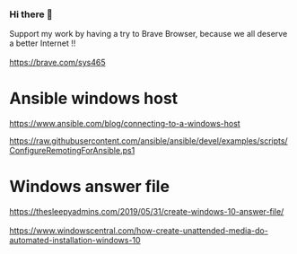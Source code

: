 ### Hi there 👋

<!--
**sysadminfactory/sysadminfactory** is a ✨ _special_ ✨ repository because its `README.md` (this file) appears on your GitHub profile.


-->

Support my work by having a try to Brave Browser, because we all deserve a better Internet !! 
<br></br>
https://brave.com/sys465

# Ansible windows host
https://www.ansible.com/blog/connecting-to-a-windows-host

https://raw.githubusercontent.com/ansible/ansible/devel/examples/scripts/ConfigureRemotingForAnsible.ps1


# Windows answer file
https://thesleepyadmins.com/2019/05/31/create-windows-10-answer-file/ <br></br>
https://www.windowscentral.com/how-create-unattended-media-do-automated-installation-windows-10
